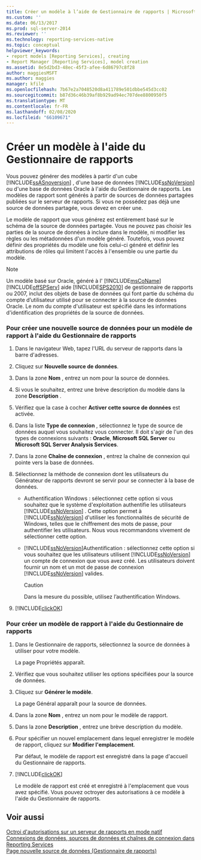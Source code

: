 ```yaml
---
title: Créer un modèle à l’aide de Gestionnaire de rapports | Microsoft Docs
ms.custom: ''
ms.date: 06/13/2017
ms.prod: sql-server-2014
ms.reviewer: ''
ms.technology: reporting-services-native
ms.topic: conceptual
helpviewer_keywords:
- report models [Reporting Services], creating
- Report Manager [Reporting Services], model creation
ms.assetid: 8e5d2bd3-48ec-45f3-afee-6d86797c8f28
author: maggiesMSFT
ms.author: maggies
manager: kfile
ms.openlocfilehash: 7b67e2a7048520d8a411789e501dbbe545d3cc02
ms.sourcegitcommit: b87d36c46b39af8b929ad94ec707dee8800950f5
ms.translationtype: MT
ms.contentlocale: fr-FR
ms.lasthandoff: 02/08/2020
ms.locfileid: "66109671"
---
```

# <a name="create-a-model-using-report-manager"></a>Créer un modèle à l'aide du Gestionnaire de rapports
  Vous pouvez générer des modèles à partir d'un cube [!INCLUDE[ssASnoversion](../includes/ssasnoversion-md.md)] , d'une base de données [!INCLUDE[ssNoVersion](../includes/ssnoversion-md.md)] ou d'une base de données Oracle à l'aide du Gestionnaire de rapports. Les modèles de rapport sont générés à partir de sources de données partagées publiées sur le serveur de rapports. Si vous ne possédez pas déjà une source de données partagée, vous devez en créer une.  
  
 Le modèle de rapport que vous générez est entièrement basé sur le schéma de la source de données partagée. Vous ne pouvez pas choisir les parties de la source de données à inclure dans le modèle, ni modifier les règles ou les métadonnées d'un modèle généré. Toutefois, vous pouvez définir des propriétés du modèle une fois celui-ci généré et définir les attributions de rôles qui limitent l'accès à l'ensemble ou une partie du modèle.  
  
> [!NOTE]  
>  Un modèle basé sur Oracle, généré à l' [!INCLUDE[msCoName](../includes/msconame-md.md)] [!INCLUDE[offSPServ](../includes/offspserv-md.md)] aide [!INCLUDE[SPS2010](../includes/sps2010-md.md)] de gestionnaire de rapports ou 2007, inclut des objets de base de données qui font partie du schéma du compte d’utilisateur utilisé pour se connecter à la source de données Oracle. Le nom du compte d'utilisateur est spécifié dans les informations d'identification des propriétés de la source de données.  
  
### <a name="to-create-a-new-data-source-for-a-report-model-using-report-manager"></a>Pour créer une nouvelle source de données pour un modèle de rapport à l'aide du Gestionnaire de rapports  
  
1.  Dans le navigateur Web, tapez l'URL du serveur de rapports dans la barre d'adresses.  
  
2.  Cliquez sur **Nouvelle source de données**.  
  
3.  Dans la zone **Nom** , entrez un nom pour la source de données.  
  
4.  Si vous le souhaitez, entrez une brève description du modèle dans la zone **Description** .  
  
5.  Vérifiez que la case à cocher **Activer cette source de données** est activée.  
  
6.  Dans la liste **Type de connexion** , sélectionnez le type de source de données auquel vous souhaitez vous connecter. Il doit s'agir de l'un des types de connexions suivants : **Oracle**, **Microsoft SQL Server** ou **Microsoft SQL Server Analysis Services**.  
  
7.  Dans la zone **Chaîne de connexion** , entrez la chaîne de connexion qui pointe vers la base de données.  
  
8.  Sélectionnez la méthode de connexion dont les utilisateurs du Générateur de rapports devront se servir pour se connecter à la base de données.  
  
    -   Authentification Windows : sélectionnez cette option si vous souhaitez que le système d'exploitation authentifie les utilisateurs [!INCLUDE[ssNoVersion](../includes/ssnoversion-md.md)] . Cette option permet à [!INCLUDE[ssNoVersion](../includes/ssnoversion-md.md)] d'utiliser les fonctionnalités de sécurité de Windows, telles que le chiffrement des mots de passe, pour authentifier les utilisateurs. Nous vous recommandons vivement de sélectionner cette option.  
  
    -   [!INCLUDE[ssNoVersion](../includes/ssnoversion-md.md)]Authentification : sélectionnez cette option si vous souhaitez que les utilisateurs utilisent [!INCLUDE[ssNoVersion](../includes/ssnoversion-md.md)] un compte de connexion que vous avez créé. Les utilisateurs doivent fournir un nom et un mot de passe de connexion [!INCLUDE[ssNoVersion](../includes/ssnoversion-md.md)] valides.  
  
        > [!CAUTION]  
        >  Dans la mesure du possible, utilisez l’authentification Windows.  
  
9. [!INCLUDE[clickOK](../includes/clickok-md.md)]  
  
### <a name="to-create-a-report-model-using-report-manager"></a>Pour créer un modèle de rapport à l'aide du Gestionnaire de rapports  
  
1.  Dans le Gestionnaire de rapports, sélectionnez la source de données à utiliser pour votre modèle.  
  
     La page Propriétés apparaît.  
  
2.  Vérifiez que vous souhaitez utiliser les options spécifiées pour la source de données.  
  
3.  Cliquez sur **Générer le modèle**.  
  
     La page Général apparaît pour la source de données.  
  
4.  Dans la zone **Nom** , entrez un nom pour le modèle de rapport.  
  
5.  Dans la zone **Description** , entrez une brève description du modèle.  
  
6.  Pour spécifier un nouvel emplacement dans lequel enregistrer le modèle de rapport, cliquez sur **Modifier l'emplacement**.  
  
     Par défaut, le modèle de rapport est enregistré dans la page d'accueil du Gestionnaire de rapports.  
  
7.  [!INCLUDE[clickOK](../includes/clickok-md.md)]  
  
     Le modèle de rapport est créé et enregistré à l'emplacement que vous avez spécifié. Vous pouvez octroyer des autorisations à ce modèle à l'aide du Gestionnaire de rapports.  
  
## <a name="see-also"></a>Voir aussi  
 [Octroi d'autorisations sur un serveur de rapports en mode natif](security/granting-permissions-on-a-native-mode-report-server.md)   
 [Connexions de données, sources de données et chaînes de connexion dans Reporting Services](../../2014/reporting-services/data-connections-data-sources-and-connection-strings-in-reporting-services.md)   
 [Page nouvelle source de données &#40;Gestionnaire de rapports&#41;](../../2014/reporting-services/new-data-source-page-report-manager.md)  
  
  
